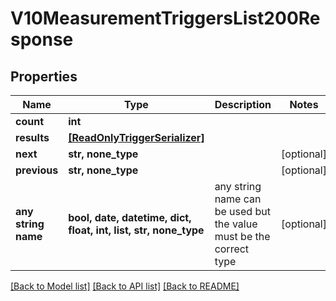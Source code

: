 # V10MeasurementTriggersList200Response


## Properties
Name | Type | Description | Notes
------------ | ------------- | ------------- | -------------
**count** | **int** |  | 
**results** | [**[ReadOnlyTriggerSerializer]**](ReadOnlyTriggerSerializer.md) |  | 
**next** | **str, none_type** |  | [optional] 
**previous** | **str, none_type** |  | [optional] 
**any string name** | **bool, date, datetime, dict, float, int, list, str, none_type** | any string name can be used but the value must be the correct type | [optional]

[[Back to Model list]](../README.md#documentation-for-models) [[Back to API list]](../README.md#documentation-for-api-endpoints) [[Back to README]](../README.md)


